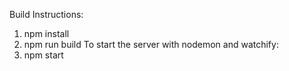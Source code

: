 Build Instructions:
1. npm install
2. npm run build
To start the server with nodemon and watchify:
3. npm start 
